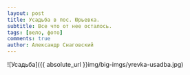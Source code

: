 ```yaml
---
layout: post
title: Усадьба в пос. Юрьевка.
subtitle: Все что от нее осталось.
tags: [вело, фото]
comments: true
author: Александр Снаговский
---
```


![Усадьба]({{ absolute_url }}img/big-imgs/yrevka-usadba.jpg)